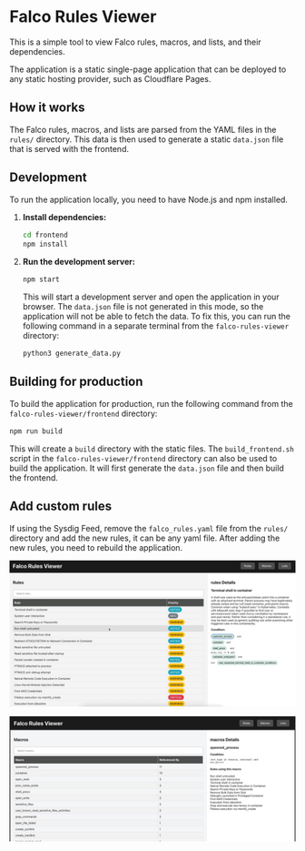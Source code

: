 # Falco Rules Viewer

This is a simple tool to view Falco rules, macros, and lists, and their dependencies.

The application is a static single-page application that can be deployed to any static hosting provider, such as Cloudflare Pages.

## How it works

The Falco rules, macros, and lists are parsed from the YAML files in the `rules/` directory. This data is then used to generate a static `data.json` file that is served with the frontend.

## Development

To run the application locally, you need to have Node.js and npm installed.

1.  **Install dependencies:**
    ```bash
    cd frontend
    npm install
    ```

2.  **Run the development server:**
    ```bash
    npm start
    ```
    This will start a development server and open the application in your browser. The `data.json` file is not generated in this mode, so the application will not be able to fetch the data. To fix this, you can run the following command in a separate terminal from the `falco-rules-viewer` directory:
    ```bash
    python3 generate_data.py
    ```

## Building for production

To build the application for production, run the following command from the `falco-rules-viewer/frontend` directory:

```bash
npm run build
```

This will create a `build` directory with the static files. The `build_frontend.sh` script in the `falco-rules-viewer/frontend` directory can also be used to build the application. It will first generate the `data.json` file and then build the frontend.

## Add custom rules

If using the Sysdig Feed, remove the `falco_rules.yaml` file from the `rules/` directory and add the new rules, it can be any yaml file. After adding the new rules, you need to rebuild the application.

![Rules Viewer](/img/Rules%20Viewer.gif)

![Macro Viewer](/img/Macro%20Viewer.png)